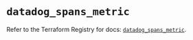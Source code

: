# `datadog_spans_metric`

Refer to the Terraform Registry for docs: [`datadog_spans_metric`](https://registry.terraform.io/providers/datadog/datadog/3.57.0/docs/resources/spans_metric).
